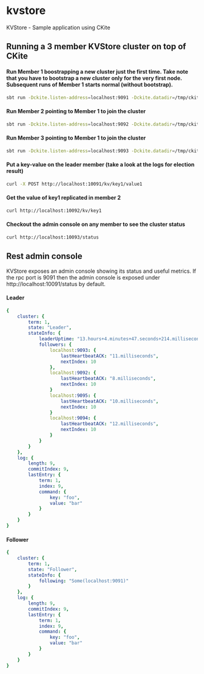 kvstore
=======

KVStore - Sample application using CKite

## Running a 3 member KVStore cluster on top of CKite

#### Run Member 1 boostrapping a new cluster just the first time. Take note that you have to bootstrap a new cluster only for the very first node. Subsequent runs of Member 1 starts normal (without bootstrap).
```bash
sbt run -Dckite.listen-address=localhost:9091 -Dckite.datadir=/tmp/ckite/member1 -Dckite.bootstrap=true
```
#### Run Member 2 pointing to Member 1 to join the cluster
```bash
sbt run -Dckite.listen-address=localhost:9092 -Dckite.datadir=/tmp/ckite/member2 -Dckite.members.0=localhost:9091
```
#### Run Member 3 pointing to Member 1 to join the cluster
```bash
sbt run -Dckite.listen-address=localhost:9093 -Dckite.datadir=/tmp/ckite/member3 -Dckite.members.0=localhost:9091
```
#### Put a key-value on the leader member (take a look at the logs for election result)
```bash
curl -X POST http://localhost:10091/kv/key1/value1
```
#### Get the value of key1 replicated in member 2 
```bash
curl http://localhost:10092/kv/key1
```
#### Checkout the admin console on any member to see the cluster status
```bash
curl http://localhost:10093/status
```


## Rest admin console

KVStore exposes an admin console showing its status and useful metrics. If the rpc port is 9091 then the admin console is exposed under http://localhost:10091/status by default.

#### Leader

```yaml
{
	cluster: {
		term: 1,
		state: "Leader",
		stateInfo: {
			leaderUptime: "13.hours+4.minutes+47.seconds+214.milliseconds",
			followers: {
				localhost:9093: {
					lastHeartbeatACK: "11.milliseconds",
					nextIndex: 10
				},
				localhost:9092: {
					lastHeartbeatACK: "8.milliseconds",
					nextIndex: 10
				}
				localhost:9095: {
					lastHeartbeatACK: "10.milliseconds",
					nextIndex: 10
				}
				localhost:9094: {
					lastHeartbeatACK: "12.milliseconds",
					nextIndex: 10
				}
			}
		}
	},
	log: {
		length: 9,
		commitIndex: 9,
		lastEntry: {
			term: 1,
			index: 9,
			command: {
				key: "foo",
				value: "bar"
			}
		}
	}
}
```

#### Follower
```yaml
{
	cluster: {
		term: 1,
		state: "Follower",
		stateInfo: {
			following: "Some(localhost:9091)"
		}
	},
	log: {
		length: 9,
		commitIndex: 9,
		lastEntry: {
			term: 1,
			index: 9,
			command: {
				key: "foo",
				value: "bar"
			}
		}
	}
}
```

